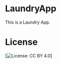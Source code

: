 # LaundryApp
This is a Laundry App.


# License
[![License: CC BY 4.0](https://img.shields.io/badge/License-CC_BY_4.0-lightgrey.svg)]

